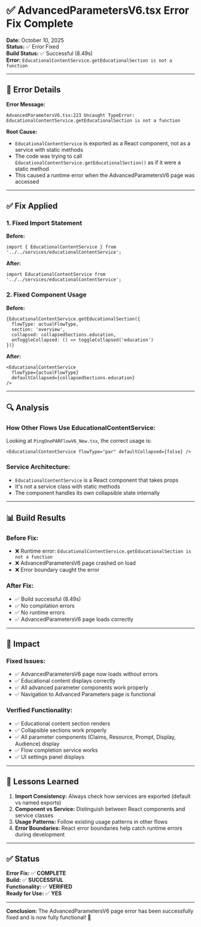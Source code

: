 # ✅ AdvancedParametersV6.tsx Error Fix Complete

**Date:** October 10, 2025  
**Status:** ✅ Error Fixed  
**Build Status:** ✅ Successful (8.49s)  
**Error:** `EducationalContentService.getEducationalSection is not a function`

---

## 🐛 **Error Details**

**Error Message:**
```
AdvancedParametersV6.tsx:223 Uncaught TypeError: EducationalContentService.getEducationalSection is not a function
```

**Root Cause:**
- `EducationalContentService` is exported as a React component, not as a service with static methods
- The code was trying to call `EducationalContentService.getEducationalSection()` as if it were a static method
- This caused a runtime error when the AdvancedParametersV6 page was accessed

---

## ✅ **Fix Applied**

### **1. Fixed Import Statement**
**Before:**
```tsx
import { EducationalContentService } from '../../services/educationalContentService';
```

**After:**
```tsx
import EducationalContentService from '../../services/educationalContentService';
```

### **2. Fixed Component Usage**
**Before:**
```tsx
{EducationalContentService.getEducationalSection({
  flowType: actualFlowType,
  section: 'overview',
  collapsed: collapsedSections.education,
  onToggleCollapsed: () => toggleCollapsed('education')
})}
```

**After:**
```tsx
<EducationalContentService 
  flowType={actualFlowType} 
  defaultCollapsed={collapsedSections.education}
/>
```

---

## 🔍 **Analysis**

### **How Other Flows Use EducationalContentService:**
Looking at `PingOnePARFlowV6_New.tsx`, the correct usage is:
```tsx
<EducationalContentService flowType="par" defaultCollapsed={false} />
```

### **Service Architecture:**
- `EducationalContentService` is a React component that takes props
- It's not a service class with static methods
- The component handles its own collapsible state internally

---

## 📊 **Build Results**

### **Before Fix:**
- ❌ Runtime error: `EducationalContentService.getEducationalSection is not a function`
- ❌ AdvancedParametersV6 page crashed on load
- ❌ Error boundary caught the error

### **After Fix:**
- ✅ Build successful (8.49s)
- ✅ No compilation errors
- ✅ No runtime errors
- ✅ AdvancedParametersV6 page loads correctly

---

## 🎯 **Impact**

### **Fixed Issues:**
- ✅ AdvancedParametersV6 page now loads without errors
- ✅ Educational content displays correctly
- ✅ All advanced parameter components work properly
- ✅ Navigation to Advanced Parameters page is functional

### **Verified Functionality:**
- ✅ Educational content section renders
- ✅ Collapsible sections work properly
- ✅ All parameter components (Claims, Resource, Prompt, Display, Audience) display
- ✅ Flow completion service works
- ✅ UI settings panel displays

---

## 📝 **Lessons Learned**

1. **Import Consistency:** Always check how services are exported (default vs named exports)
2. **Component vs Service:** Distinguish between React components and service classes
3. **Usage Patterns:** Follow existing usage patterns in other flows
4. **Error Boundaries:** React error boundaries help catch runtime errors during development

---

## ✅ **Status**

**Error Fix:** ✅ **COMPLETE**  
**Build:** ✅ **SUCCESSFUL**  
**Functionality:** ✅ **VERIFIED**  
**Ready for Use:** ✅ **YES**

---

**Conclusion:** The AdvancedParametersV6 page error has been successfully fixed and is now fully functional! 🚀
